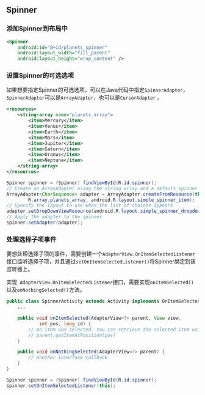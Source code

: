 ## Spinner

### 添加Spinner到布局中

``` xml
<Spinner
    android:id="@+id/planets_spinner"
    android:layout_width="fill_parent"
    android:layout_height="wrap_content" />
```

### 设置Spinner的可选选项

如果想要指定Spinner的可选选项，可以在Java代码中指定`SpinnerAdapter`，`SpinnerAdapter`可以是`ArrayAdapter`，也可以是`CursorAdapter` 。

``` xml
<resources>
    <string-array name="planets_array">
        <item>Mercury</item>
        <item>Venus</item>
        <item>Earth</item>
        <item>Mars</item>
        <item>Jupiter</item>
        <item>Saturn</item>
        <item>Uranus</item>
        <item>Neptune</item>
    </string-array>
</resources>
```

``` java
Spinner spinner = (Spinner) findViewById(R.id.spinner);
// Create an ArrayAdapter using the string array and a default spinner layout
ArrayAdapter<CharSequence> adapter = ArrayAdapter.createFromResource(this,
        R.array.planets_array, android.R.layout.simple_spinner_item);
// Specify the layout to use when the list of choices appears
adapter.setDropDownViewResource(android.R.layout.simple_spinner_dropdown_item);
// Apply the adapter to the spinner
spinner.setAdapter(adapter);
```

### 处理选择子项事件

要想处理选择子项的事件，需要创建一个`AdapterView.OnItemSelectedListener`接口监听选择子项，并且通过`setOnItemSelectedListener()`将Spinner绑定到该监听器上。

实现` AdapterView.OnItemSelectedListener`接口，需要实现`onItemSelected()`以及`onNothingSelected()`方法。

``` java
public class SpinnerActivity extends Activity implements OnItemSelectedListener {
    ...

    public void onItemSelected(AdapterView<?> parent, View view,
            int pos, long id) {
        // An item was selected. You can retrieve the selected item using
        // parent.getItemAtPosition(pos)
    }

    public void onNothingSelected(AdapterView<?> parent) {
        // Another interface callback
    }
}
```

``` java
Spinner spinner = (Spinner) findViewById(R.id.spinner);
spinner.setOnItemSelectedListener(this);
```

